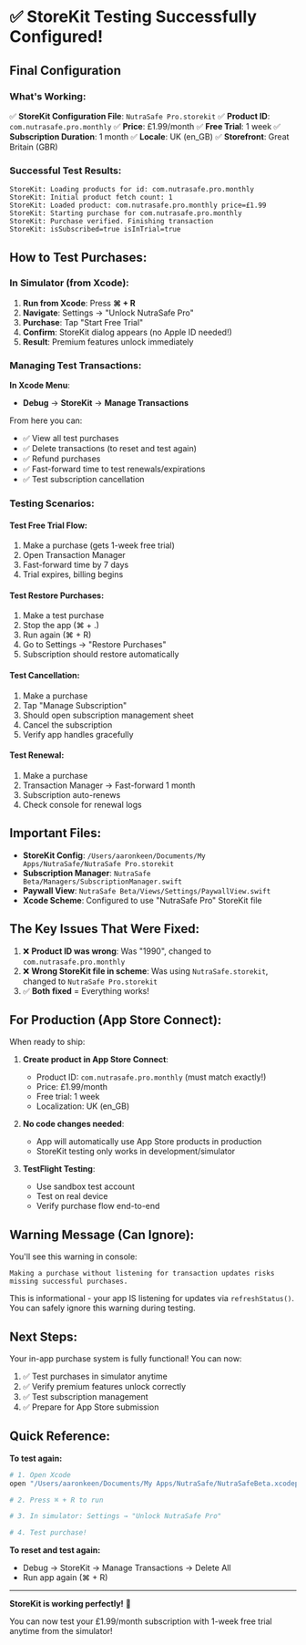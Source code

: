 # ✅ StoreKit Testing Successfully Configured!

## Final Configuration

### What's Working:

✅ **StoreKit Configuration File**: `NutraSafe Pro.storekit`
✅ **Product ID**: `com.nutrasafe.pro.monthly`
✅ **Price**: £1.99/month
✅ **Free Trial**: 1 week
✅ **Subscription Duration**: 1 month
✅ **Locale**: UK (en_GB)
✅ **Storefront**: Great Britain (GBR)

### Successful Test Results:

```
StoreKit: Loading products for id: com.nutrasafe.pro.monthly
StoreKit: Initial product fetch count: 1
StoreKit: Loaded product: com.nutrasafe.pro.monthly price=£1.99
StoreKit: Starting purchase for com.nutrasafe.pro.monthly
StoreKit: Purchase verified. Finishing transaction
StoreKit: isSubscribed=true isInTrial=true
```

## How to Test Purchases:

### In Simulator (from Xcode):

1. **Run from Xcode**: Press **⌘ + R**
2. **Navigate**: Settings → "Unlock NutraSafe Pro"
3. **Purchase**: Tap "Start Free Trial"
4. **Confirm**: StoreKit dialog appears (no Apple ID needed!)
5. **Result**: Premium features unlock immediately

### Managing Test Transactions:

**In Xcode Menu**:
- **Debug** → **StoreKit** → **Manage Transactions**

From here you can:
- ✅ View all test purchases
- ✅ Delete transactions (to reset and test again)
- ✅ Refund purchases
- ✅ Fast-forward time to test renewals/expirations
- ✅ Test subscription cancellation

### Testing Scenarios:

#### Test Free Trial Flow:
1. Make a purchase (gets 1-week free trial)
2. Open Transaction Manager
3. Fast-forward time by 7 days
4. Trial expires, billing begins

#### Test Restore Purchases:
1. Make a test purchase
2. Stop the app (⌘ + .)
3. Run again (⌘ + R)
4. Go to Settings → "Restore Purchases"
5. Subscription should restore automatically

#### Test Cancellation:
1. Make a purchase
2. Tap "Manage Subscription"
3. Should open subscription management sheet
4. Cancel the subscription
5. Verify app handles gracefully

#### Test Renewal:
1. Make a purchase
2. Transaction Manager → Fast-forward 1 month
3. Subscription auto-renews
4. Check console for renewal logs

## Important Files:

- **StoreKit Config**: `/Users/aaronkeen/Documents/My Apps/NutraSafe/NutraSafe Pro.storekit`
- **Subscription Manager**: `NutraSafe Beta/Managers/SubscriptionManager.swift`
- **Paywall View**: `NutraSafe Beta/Views/Settings/PaywallView.swift`
- **Xcode Scheme**: Configured to use "NutraSafe Pro" StoreKit file

## The Key Issues That Were Fixed:

1. ❌ **Product ID was wrong**: Was "1990", changed to `com.nutrasafe.pro.monthly`
2. ❌ **Wrong StoreKit file in scheme**: Was using `NutraSafe.storekit`, changed to `NutraSafe Pro.storekit`
3. ✅ **Both fixed** = Everything works!

## For Production (App Store Connect):

When ready to ship:

1. **Create product in App Store Connect**:
   - Product ID: `com.nutrasafe.pro.monthly` (must match exactly!)
   - Price: £1.99/month
   - Free trial: 1 week
   - Localization: UK (en_GB)

2. **No code changes needed**:
   - App will automatically use App Store products in production
   - StoreKit testing only works in development/simulator

3. **TestFlight Testing**:
   - Use sandbox test account
   - Test on real device
   - Verify purchase flow end-to-end

## Warning Message (Can Ignore):

You'll see this warning in console:
```
Making a purchase without listening for transaction updates risks missing successful purchases.
```

This is informational - your app IS listening for updates via `refreshStatus()`. You can safely ignore this warning during testing.

## Next Steps:

Your in-app purchase system is fully functional! You can now:

1. ✅ Test purchases in simulator anytime
2. ✅ Verify premium features unlock correctly
3. ✅ Test subscription management
4. ✅ Prepare for App Store submission

## Quick Reference:

**To test again:**
```bash
# 1. Open Xcode
open "/Users/aaronkeen/Documents/My Apps/NutraSafe/NutraSafeBeta.xcodeproj"

# 2. Press ⌘ + R to run

# 3. In simulator: Settings → "Unlock NutraSafe Pro"

# 4. Test purchase!
```

**To reset and test again:**
- Debug → StoreKit → Manage Transactions → Delete All
- Run app again (⌘ + R)

---

**StoreKit is working perfectly!** 🎉

You can now test your £1.99/month subscription with 1-week free trial anytime from the simulator!
